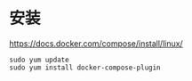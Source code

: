 # 安装

https://docs.docker.com/compose/install/linux/

```shell
sudo yum update
sudo yum install docker-compose-plugin
```

